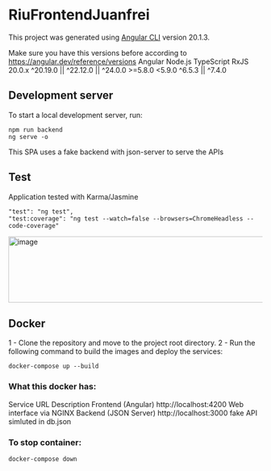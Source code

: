 # RiuFrontendJuanfrei

This project was generated using [Angular CLI](https://github.com/angular/angular-cli) version 20.1.3.

Make sure you have this versions before according to https://angular.dev/reference/versions
Angular	  Node.js	                          TypeScript	      RxJS
20.0.x	^20.19.0 || ^22.12.0 || ^24.0.0	    >=5.8.0 <5.9.0	  ^6.5.3 || ^7.4.0

## Development server

To start a local development server, run:

```
npm run backend
ng serve -o
```

This SPA uses a fake backend with json-server to serve the APIs

## Test
Application tested with Karma/Jasmine

```
"test": "ng test",
"test:coverage": "ng test --watch=false --browsers=ChromeHeadless --code-coverage"
```

<img width="513" height="131" alt="image" src="https://github.com/user-attachments/assets/b3c6bfdc-b196-4cab-aef7-42e9ab3c4d15" />

## Docker

1 - Clone the repository and move to the project root directory.
2 - Run the following command to build the images and deploy the services:
```
docker-compose up --build
```

### What this docker has:

Service 	              URL	                    Description
Frontend (Angular)	    http://localhost:4200	  Web interface via NGINX
Backend (JSON Server)	  http://localhost:3000	  fake API simluted in db.json

### To stop container:
```
docker-compose down
```
